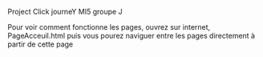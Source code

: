 Project Click journeY MI5 groupe J

Pour voir comment fonctionne les pages, ouvrez sur internet, PageAcceuil.html puis vous pourez naviguer entre les pages directement à partir de cette page